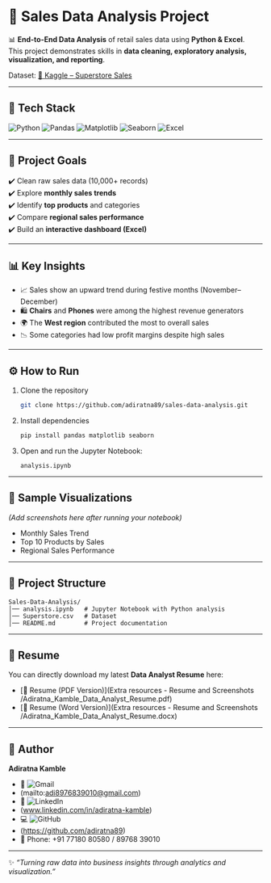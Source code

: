 # 🛒 Sales Data Analysis Project  

📊 **End-to-End Data Analysis** of retail sales data using **Python & Excel**.  
This project demonstrates skills in **data cleaning, exploratory analysis, visualization, and reporting**.  

Dataset: [📂 Kaggle – Superstore Sales](https://www.kaggle.com/datasets/vivek468/superstore-dataset-final)  

---

## 🚀 Tech Stack  

![Python](https://img.shields.io/badge/Python-3776AB?style=flat-square&logo=python&logoColor=white) 
![Pandas](https://img.shields.io/badge/Pandas-150458?style=flat-square&logo=pandas&logoColor=white) 
![Matplotlib](https://img.shields.io/badge/Matplotlib-003B57?style=flat-square&logo=plotly&logoColor=white) 
![Seaborn](https://img.shields.io/badge/Seaborn-4E9BCD?style=flat-square&logo=databricks&logoColor=white) 
![Excel](https://img.shields.io/badge/MS_Excel-217346?style=flat-square&logo=microsoft-excel&logoColor=white)  

---

## 🔹 Project Goals  
✔️ Clean raw sales data (10,000+ records)  
✔️ Explore **monthly sales trends**  
✔️ Identify **top products** and categories  
✔️ Compare **regional sales performance**  
✔️ Build an **interactive dashboard (Excel)**  

---

## 📊 Key Insights  
- 📈 Sales show an upward trend during festive months (November–December)  
- 🛍️ **Chairs** and **Phones** were among the highest revenue generators  
- 🌍 The **West region** contributed the most to overall sales  
- 📉 Some categories had low profit margins despite high sales  

---

## ⚙️ How to Run  

1. Clone the repository  
   ```bash
   git clone https://github.com/adiratna89/sales-data-analysis.git
   ```

2. Install dependencies  
   ```bash
   pip install pandas matplotlib seaborn
   ```

3. Open and run the Jupyter Notebook:  
   ```
   analysis.ipynb
   ```

---

## 📌 Sample Visualizations  

*(Add screenshots here after running your notebook)*  

- Monthly Sales Trend  
- Top 10 Products by Sales  
- Regional Sales Performance  

---

## 📂 Project Structure  

```
Sales-Data-Analysis/
│── analysis.ipynb   # Jupyter Notebook with Python analysis
│── Superstore.csv   # Dataset
│── README.md        # Project documentation
```

---

## 📄 Resume  

You can directly download my latest **Data Analyst Resume** here:  

- [📑 Resume (PDF Version)](Extra resources - Resume and Screenshots
/Adiratna_Kamble_Data_Analyst_Resume.pdf)  
- [📑 Resume (Word Version)](Extra resources - Resume and Screenshots
/Adiratna_Kamble_Data_Analyst_Resume.docx)  

---

## 👤 Author  

**Adiratna Kamble**  
- 📧 ![Gmail](https://img.shields.io/badge/Gmail-D14836?style=for-the-badge&logo=gmail&logoColor=white)
- (mailto:adi8976839010@gmail.com)  
- 🔗 ![LinkedIn](https://img.shields.io/badge/LinkedIn-0077B5?style=for-the-badge&logo=linkedin&logoColor=white)
- (www.linkedin.com/in/adiratna-kamble)  
- 💻 ![GitHub](https://img.shields.io/badge/GitHub-000000?style=for-the-badge&logo=github&logoColor=white)
- (https://github.com/adiratna89)  
- 📱 Phone: +91 77180 80580 / 89768 39010  

---
✨ *“Turning raw data into business insights through analytics and visualization.”*  

